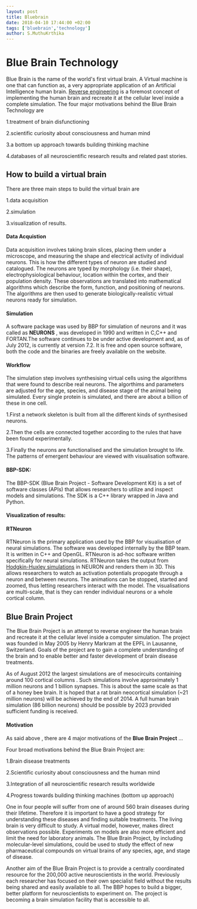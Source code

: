 ```yaml
---
layout: post
title: Bluebrain
date: 2018-04-10 17:44:00 +02:00
tags: ['bluebrain','technology']
author: S.MuthuKrthika
---
```


# Blue Brain Technology
Blue Brain is the name of the world's first virtual brain. A Virtual machine is one that can function as, a very appropriate application of an Artificial Intelligence human brain. [Reverse engineering](http://engineeringchallenges.org/challenges/9109.aspx) is a foremost concept of implementing the human brain and recreate it at the cellular level inside a complete simulation. The four major motivations behind the Blue Brain Technology are 

1.treatment of brain disfunctioning

2.scientific curiosity about consciousness and human mind 

3.a bottom up approach towards building thinking machine  

4.databases of all neuroscientific research results and related past stories. 


## How to build a virtual brain
There are three main steps to build the virtual brain are 

1.data acquisition

2.simulation  

3.visualization of results.

#### Data Acquistion 
Data acquisition involves taking brain slices, placing them under a microscope, and measuring the shape and electrical activity of individual neurons. This is how the different types of neuron are studied and catalogued. The neurons are typed by morphology (i.e. their shape), electrophysiological behaviour, location within the cortex, and their population density. These observations are translated into mathematical algorithms which describe the form, function, and positioning of neurons. The algorithms are then used to generate biologically-realistic virtual neurons ready for simulation.

#### Simulation
A software package was used by BBP for simulation of neurons and it was called as **NEURONS** , was developed in 1990 and written in C,C++ and FORTAN.The software continues to be under active development and, as of July 2012, is currently at version 7.2. It is free and open source software, both the code and the binaries are freely available on the website.

#### Workflow
The simulation step involves synthesising virtual cells using the algorithms that were found to describe real neurons. The algorthims and parameters are adjusted for the age, species, and disease stage of the animal being simulated. Every single protein is simulated, and there are about a billion of these in one cell.

1.First a network skeleton is built from all the different kinds of synthesised neurons. 

2.Then the cells are connected together according to the rules that have been found experimentally.

3.Finally the neurons are functionalised and the simulation brought to life. The patterns of emergent behaviour are viewed with visualisation software.

#### BBP-SDK:
The BBP-SDK (Blue Brain Project - Software Development Kit) is a set of software classes (APIs) that allows researchers to utilize and inspect models and simulations. The SDK is a C++ library wrapped in Java and Python.

#### Visualization of results:
#### RTNeuron
RTNeuron is the primary application used by the BBP for visualisation of neural simulations. The software was developed internally by the BBP team. It is written in C++ and OpenGL. RTNeuron is ad-hoc software written specifically for neural simulations. RTNeuron takes the output from [Hodgkin-Huxley simulations](http://www.cs.cmu.edu/~dst/HHsim/) in NEURON and renders them in 3D. This allows researchers to watch as activation potentials propogate through a neuron and between neurons. The animations can be stopped, started and zoomed, thus letting researchers interact with the model. The visualisations are multi-scale, that is they can render individual neurons or a whole cortical column.

## Blue Brain Project
The Blue Brain Project is an attempt to reverse engineer the human brain and recreate it at the cellular level inside a computer simulation. The project was founded in May 2005 by Henry Markram at the EPFL in Lausanne, Switzerland. Goals of the project are to gain a complete understanding of the brain and to enable better and faster development of brain disease treatments.

As of August 2012 the largest simulations are of mesocircuits containing around 100 cortical columns . Such simulations involve approximately 1 million neurons and 1 billion synapses. This is about the same scale as that of a honey bee brain. It is hoped that a rat brain neocortical simulation (~21 million neurons) will be achieved by the end of 2014. A full human brain simulation (86 billion neurons) should be possible by 2023 provided sufficient funding is received.

#### Motivation
As said above , there are 4 major motivations of the **Blue Brain Project** ...

Four broad motivations behind the Blue Brain Project are:

1.Brain disease treatments

2.Scientific curiosity about consciousness and the human mind

3.Integration of all neuroscientific research results worldwide

4.Progress towards building thinking machines (bottom up approach)

One in four people will suffer from one of around 560 brain diseases during their lifetime. Therefore it is important to have a good strategy for understanding these diseases and finding suitable treatments. The living brain is very difficult to study. A virtual model, however, makes direct observations possible. Experiments on models are also more efficient and limit the need for laboratory animals. The Blue Brain Project, by including molecular-level simulations, could be used to study the effect of new pharmaceutical compounds on virtual brains of any species, age, and stage of disease.

Another aim of the Blue Brain Project is to provide a centrally coordinated resource for the 200,000 active neuroscientists in the world. Previously each researcher has focused on their own specialist field without the results being shared and easily available to all. The BBP hopes to build a bigger, better platform for neuroscientists to experiment on. The project is becoming a brain simulation facility that is accessible to all.

